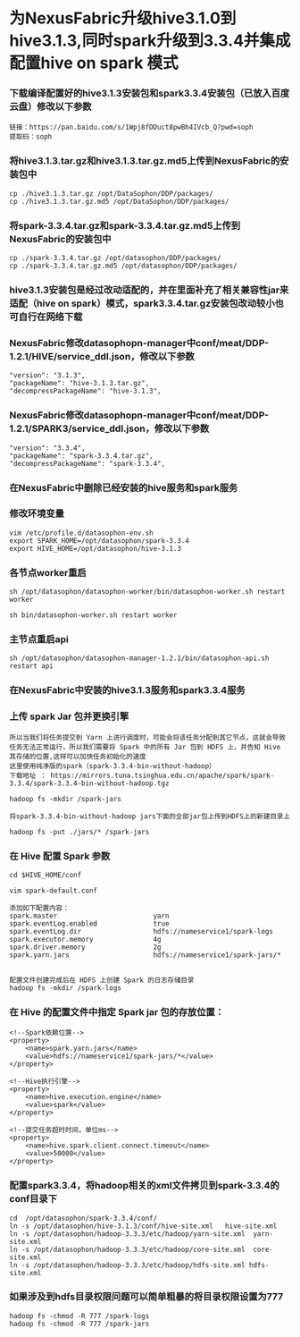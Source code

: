 # 为NexusFabric升级hive3.1.0到hive3.1.3,同时spark升级到3.3.4并集成配置hive on spark 模式

### 下载编译配置好的hive3.1.3安装包和spark3.3.4安装包（已放入百度云盘）修改以下参数

```
链接：https://pan.baidu.com/s/1Wpj8fDDuct8pwBh4IVcb_Q?pwd=soph 
提取码：soph
```

### 将hive3.1.3.tar.gz和hive3.1.3.tar.gz.md5上传到NexusFabric的安装包中

```shell
cp ./hive3.1.3.tar.gz /opt/DataSophon/DDP/packages/
cp ./hive3.1.3.tar.gz.md5 /opt/DataSophon/DDP/packages/
```

### 将spark-3.3.4.tar.gz和spark-3.3.4.tar.gz.md5上传到NexusFabric的安装包中

```shell
cp ./spark-3.3.4.tar.gz /opt/datasophon/DDP/packages/
cp ./spark-3.3.4.tar.gz.md5 /opt/datasophon/DDP/packages/
```

### hive3.1.3安装包是经过改动适配的，并在里面补充了相关兼容性jar来适配（hive on spark）模式，spark3.3.4.tar.gz安装包改动较小也可自行在网络下载

### NexusFabric修改datasophopn-manager中conf/meat/DDP-1.2.1/HIVE/service_ddl.json，修改以下参数

```
"version": "3.1.3",
"packageName": "hive-3.1.3.tar.gz",
"decompressPackageName": "hive-3.1.3",
```

### NexusFabric修改datasophopn-manager中conf/meat/DDP-1.2.1/SPARK3/service_ddl.json，修改以下参数

```
"version": "3.3.4",
"packageName": "spark-3.3.4.tar.gz",
"decompressPackageName": "spark-3.3.4",
```

### 在NexusFabric中删除已经安装的hive服务和spark服务

### 修改环境变量

```shell
vim /etc/profile.d/datasophon-env.sh
export SPARK_HOME=/opt/datasophon/spark-3.3.4
export HIVE_HOME=/opt/datasophon/hive-3.1.3
```

### 各节点worker重启

```shell
sh /opt/datasophon/datasophon-worker/bin/datasophon-worker.sh restart worker

sh bin/datasophon-worker.sh restart worker
```

### 主节点重启api

```shell
sh /opt/datasophon/datasophon-manager-1.2.1/bin/datasophon-api.sh restart api
```

### 在NexusFabric中安装的hive3.1.3服务和spark3.3.4服务

### 上传 spark Jar 包并更换引擎

```
所以当我们将任务提交到 Yarn 上进行调度时，可能会将该任务分配到其它节点，这就会导致任务无法正常运行，所以我们需要将 Spark 中的所有 Jar 包到 HDFS 上，并告知 Hive 其存储的位置,这样可以加快任务初始化的速度
这里使用纯净版的spark（spark-3.3.4-bin-without-hadoop）
下载地址 ： https://mirrors.tuna.tsinghua.edu.cn/apache/spark/spark-3.3.4/spark-3.3.4-bin-without-hadoop.tgz

hadoop fs -mkdir /spark-jars

将spark-3.3.4-bin-without-hadoop jars下面的全部jar包上传到HDFS上的新建目录上

hadoop fs -put ./jars/* /spark-jars
```

### 在 Hive 配置 Spark 参数

```shell 进入 Hive 的 conf 目录中，创建 配置Spark 配置文件，指定相关参数。
cd $HIVE_HOME/conf

vim spark-default.conf

添加如下配置内容：
spark.master                        yarn
spark.eventLog.enabled              true
spark.eventLog.dir                  hdfs://nameservice1/spark-logs
spark.executor.memory               4g
spark.driver.memory                 2g
spark.yarn.jars                     hdfs://nameservice1/spark-jars/*


配置文件创建完成后在 HDFS 上创建 Spark 的日志存储目录
hadoop fs -mkdir /spark-logs
```

### 在 Hive 的配置文件中指定 Spark jar 包的存放位置：

```在其中添加下列三项配置：
<!--Spark依赖位置-->
<property>
    <name>spark.yarn.jars</name>
    <value>hdfs://nameservice1/spark-jars/*</value>
</property>
  
<!--Hive执行引擎-->
<property>
    <name>hive.execution.engine</name>
    <value>spark</value>
</property>

<!--提交任务超时时间，单位ms-->
<property>
    <name>hive.spark.client.connect.timeout</name>
    <value>50000</value>
</property>

```

### 配置spark3.3.4，将hadoop相关的xml文件拷贝到spark-3.3.4的conf目录下

```shell 不想拷贝文件的话可以直接通过创建软链接的方式
cd  /opt/datasophon/spark-3.3.4/conf/
ln -s /opt/datasophon/hive-3.1.3/conf/hive-site.xml   hive-site.xml
ln -s /opt/datasophon/hadoop-3.3.3/etc/hadoop/yarn-site.xml  yarn-site.xml
ln -s /opt/datasophon/hadoop-3.3.3/etc/hadoop/core-site.xml  core-site.xml
ln -s /opt/datasophon/hadoop-3.3.3/etc/hadoop/hdfs-site.xml hdfs-site.xml
```

### 如果涉及到hdfs目录权限问题可以简单粗暴的将目录权限设置为777

```shell
hadoop fs -chmod -R 777 /spark-logs
hadoop fs -chmod -R 777 /spark-jars
```

